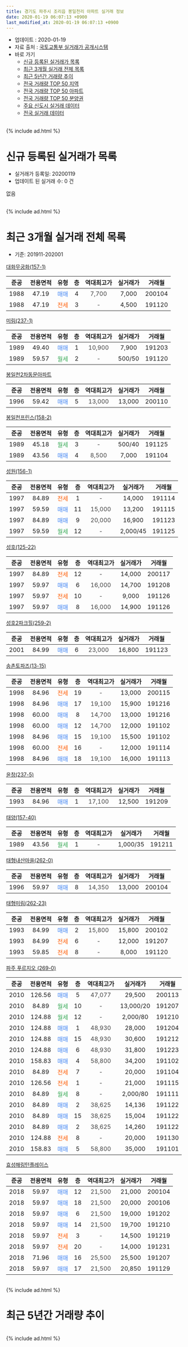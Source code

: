 ```yaml
---
title: 경기도 파주시 조리읍 봉일천리 아파트 실거래 정보
date: 2020-01-19 06:07:13 +0900
last_modified_at: 2020-01-19 06:07:13 +0900
---
```


* 업데이트 : 2020-01-19
* 자료 출처 : [국토교통부 실거래가 공개시스템](http://rt.molit.go.kr)
* 바로 가기
    * [신규 등록된 실거래가 목록](#신규-등록된-실거래가-목록)
    * [최근 3개월 실거래 전체 목록](#최근-3개월-실거래-전체-목록)
    * [최근 5년간 거래량 추이](#최근-5년간-거래량-추이)
    * [전국 거래량 TOP 50 지역](https://apt-info.github.io/apt-trade-info/최근-3개월-전국에서-가장-거래가-많이-발생한-지역)
    * [전국 거래량 TOP 50 아파트](https://apt-info.github.io/apt-trade-info/최근-3개월-전국에서-가장-거래가-많이-발생한-아파트)
    * [전국 거래량 TOP 50 분양권](https://apt-info.github.io/apt-trade-info/최근-3개월-전국에서-가장-거래가-많이-발생한-분양권)
    * [주요 신도시 실거래 데이터](https://apt-info.github.io/apt-trade-info/주요-신도시)
    * [전국 실거래 데이터](https://apt-info.github.io/apt-trade-info/전국)
<br>
{% include ad.html %}
<br>

# 신규 등록된 실거래가 목록
* 실거래가 등록일: 20200119
* 업데이트 된 실거래 수: 0 건

없음

<br>
{% include ad.html %}
<br>

# 최근 3개월 실거래 전체 목록
* 기준: 201911-202001


[대화무궁화(157-1)](https://search.naver.com/search.naver?query=%EA%B2%BD%EA%B8%B0%EB%8F%84+%ED%8C%8C%EC%A3%BC%EC%8B%9C+%EC%A1%B0%EB%A6%AC%EC%9D%8D+%EB%B4%89%EC%9D%BC%EC%B2%9C%EB%A6%AC+%EB%8C%80%ED%99%94%EB%AC%B4%EA%B6%81%ED%99%94%28157-1%29)

|준공|전용면적|유형|층|역대최고가|실거래가|거래월|
|:---:|:---:|:---:|:---:|:---:|:---:|:---:|
|1988|47.19|<span style="color:#4285f3">매매</span>|4|<span style="color:#444444">7,700</span>|7,000|200104|
|1988|47.19|<span style="color:#ff5a00">전세</span>|3|<span style="color:#444444">-</span>|4,500|191120|

[미림(237-1)](https://search.naver.com/search.naver?query=%EA%B2%BD%EA%B8%B0%EB%8F%84+%ED%8C%8C%EC%A3%BC%EC%8B%9C+%EC%A1%B0%EB%A6%AC%EC%9D%8D+%EB%B4%89%EC%9D%BC%EC%B2%9C%EB%A6%AC+%EB%AF%B8%EB%A6%BC%28237-1%29)

|준공|전용면적|유형|층|역대최고가|실거래가|거래월|
|:---:|:---:|:---:|:---:|:---:|:---:|:---:|
|1989|49.40|<span style="color:#4285f3">매매</span>|1|<span style="color:#444444">10,900</span>|7,900|191203|
|1989|59.57|<span style="color:#34a853">월세</span>|2|<span style="color:#444444">-</span>|500/50|191120|

[봉일천2차동문아파트](https://search.naver.com/search.naver?query=%EA%B2%BD%EA%B8%B0%EB%8F%84+%ED%8C%8C%EC%A3%BC%EC%8B%9C+%EC%A1%B0%EB%A6%AC%EC%9D%8D+%EB%B4%89%EC%9D%BC%EC%B2%9C%EB%A6%AC+%EB%B4%89%EC%9D%BC%EC%B2%9C2%EC%B0%A8%EB%8F%99%EB%AC%B8%EC%95%84%ED%8C%8C%ED%8A%B8)

|준공|전용면적|유형|층|역대최고가|실거래가|거래월|
|:---:|:---:|:---:|:---:|:---:|:---:|:---:|
|1996|59.42|<span style="color:#4285f3">매매</span>|5|<span style="color:#444444">13,000</span>|13,000|200110|

[봉일천프린스(158-2)](https://search.naver.com/search.naver?query=%EA%B2%BD%EA%B8%B0%EB%8F%84+%ED%8C%8C%EC%A3%BC%EC%8B%9C+%EC%A1%B0%EB%A6%AC%EC%9D%8D+%EB%B4%89%EC%9D%BC%EC%B2%9C%EB%A6%AC+%EB%B4%89%EC%9D%BC%EC%B2%9C%ED%94%84%EB%A6%B0%EC%8A%A4%28158-2%29)

|준공|전용면적|유형|층|역대최고가|실거래가|거래월|
|:---:|:---:|:---:|:---:|:---:|:---:|:---:|
|1989|45.18|<span style="color:#34a853">월세</span>|3|<span style="color:#444444">-</span>|500/40|191125|
|1989|43.56|<span style="color:#4285f3">매매</span>|4|<span style="color:#444444">8,500</span>|7,000|191104|

[성원(156-1)](https://search.naver.com/search.naver?query=%EA%B2%BD%EA%B8%B0%EB%8F%84+%ED%8C%8C%EC%A3%BC%EC%8B%9C+%EC%A1%B0%EB%A6%AC%EC%9D%8D+%EB%B4%89%EC%9D%BC%EC%B2%9C%EB%A6%AC+%EC%84%B1%EC%9B%90%28156-1%29)

|준공|전용면적|유형|층|역대최고가|실거래가|거래월|
|:---:|:---:|:---:|:---:|:---:|:---:|:---:|
|1997|84.89|<span style="color:#ff5a00">전세</span>|1|<span style="color:#444444">-</span>|14,000|191114|
|1997|59.59|<span style="color:#4285f3">매매</span>|11|<span style="color:#444444">15,000</span>|13,200|191115|
|1997|84.89|<span style="color:#4285f3">매매</span>|9|<span style="color:#444444">20,000</span>|16,900|191123|
|1997|59.59|<span style="color:#34a853">월세</span>|12|<span style="color:#444444">-</span>|2,000/45|191125|

[성호(125-22)](https://search.naver.com/search.naver?query=%EA%B2%BD%EA%B8%B0%EB%8F%84+%ED%8C%8C%EC%A3%BC%EC%8B%9C+%EC%A1%B0%EB%A6%AC%EC%9D%8D+%EB%B4%89%EC%9D%BC%EC%B2%9C%EB%A6%AC+%EC%84%B1%ED%98%B8%28125-22%29)

|준공|전용면적|유형|층|역대최고가|실거래가|거래월|
|:---:|:---:|:---:|:---:|:---:|:---:|:---:|
|1997|84.89|<span style="color:#ff5a00">전세</span>|12|<span style="color:#444444">-</span>|14,000|200117|
|1997|59.97|<span style="color:#4285f3">매매</span>|6|<span style="color:#444444">16,000</span>|14,700|191208|
|1997|59.97|<span style="color:#ff5a00">전세</span>|10|<span style="color:#444444">-</span>|9,000|191126|
|1997|59.97|<span style="color:#4285f3">매매</span>|8|<span style="color:#444444">16,000</span>|14,900|191126|

[성호2파크힐(259-2)](https://search.naver.com/search.naver?query=%EA%B2%BD%EA%B8%B0%EB%8F%84+%ED%8C%8C%EC%A3%BC%EC%8B%9C+%EC%A1%B0%EB%A6%AC%EC%9D%8D+%EB%B4%89%EC%9D%BC%EC%B2%9C%EB%A6%AC+%EC%84%B1%ED%98%B82%ED%8C%8C%ED%81%AC%ED%9E%90%28259-2%29)

|준공|전용면적|유형|층|역대최고가|실거래가|거래월|
|:---:|:---:|:---:|:---:|:---:|:---:|:---:|
|2001|84.99|<span style="color:#4285f3">매매</span>|6|<span style="color:#444444">23,000</span>|16,800|191123|

[송촌토파즈(13-15)](https://search.naver.com/search.naver?query=%EA%B2%BD%EA%B8%B0%EB%8F%84+%ED%8C%8C%EC%A3%BC%EC%8B%9C+%EC%A1%B0%EB%A6%AC%EC%9D%8D+%EB%B4%89%EC%9D%BC%EC%B2%9C%EB%A6%AC+%EC%86%A1%EC%B4%8C%ED%86%A0%ED%8C%8C%EC%A6%88%2813-15%29)

|준공|전용면적|유형|층|역대최고가|실거래가|거래월|
|:---:|:---:|:---:|:---:|:---:|:---:|:---:|
|1998|84.96|<span style="color:#ff5a00">전세</span>|19|<span style="color:#444444">-</span>|13,000|200115|
|1998|84.96|<span style="color:#4285f3">매매</span>|17|<span style="color:#444444">19,100</span>|15,900|191216|
|1998|60.00|<span style="color:#4285f3">매매</span>|8|<span style="color:#444444">14,700</span>|13,000|191216|
|1998|60.00|<span style="color:#4285f3">매매</span>|12|<span style="color:#444444">14,700</span>|12,000|191102|
|1998|84.96|<span style="color:#4285f3">매매</span>|15|<span style="color:#444444">19,100</span>|15,500|191102|
|1998|60.00|<span style="color:#ff5a00">전세</span>|16|<span style="color:#444444">-</span>|12,000|191114|
|1998|84.96|<span style="color:#4285f3">매매</span>|18|<span style="color:#444444">19,100</span>|16,000|191113|

[윤창(237-5)](https://search.naver.com/search.naver?query=%EA%B2%BD%EA%B8%B0%EB%8F%84+%ED%8C%8C%EC%A3%BC%EC%8B%9C+%EC%A1%B0%EB%A6%AC%EC%9D%8D+%EB%B4%89%EC%9D%BC%EC%B2%9C%EB%A6%AC+%EC%9C%A4%EC%B0%BD%28237-5%29)

|준공|전용면적|유형|층|역대최고가|실거래가|거래월|
|:---:|:---:|:---:|:---:|:---:|:---:|:---:|
|1993|84.96|<span style="color:#4285f3">매매</span>|1|<span style="color:#444444">17,100</span>|12,500|191209|

[태양(157-40)](https://search.naver.com/search.naver?query=%EA%B2%BD%EA%B8%B0%EB%8F%84+%ED%8C%8C%EC%A3%BC%EC%8B%9C+%EC%A1%B0%EB%A6%AC%EC%9D%8D+%EB%B4%89%EC%9D%BC%EC%B2%9C%EB%A6%AC+%ED%83%9C%EC%96%91%28157-40%29)

|준공|전용면적|유형|층|역대최고가|실거래가|거래월|
|:---:|:---:|:---:|:---:|:---:|:---:|:---:|
|1989|43.56|<span style="color:#34a853">월세</span>|1|<span style="color:#444444">-</span>|1,000/35|191211|

[태형내산마을(262-0)](https://search.naver.com/search.naver?query=%EA%B2%BD%EA%B8%B0%EB%8F%84+%ED%8C%8C%EC%A3%BC%EC%8B%9C+%EC%A1%B0%EB%A6%AC%EC%9D%8D+%EB%B4%89%EC%9D%BC%EC%B2%9C%EB%A6%AC+%ED%83%9C%ED%98%95%EB%82%B4%EC%82%B0%EB%A7%88%EC%9D%84%28262-0%29)

|준공|전용면적|유형|층|역대최고가|실거래가|거래월|
|:---:|:---:|:---:|:---:|:---:|:---:|:---:|
|1996|59.97|<span style="color:#4285f3">매매</span>|8|<span style="color:#444444">14,350</span>|13,000|200104|

[태형미림(262-23)](https://search.naver.com/search.naver?query=%EA%B2%BD%EA%B8%B0%EB%8F%84+%ED%8C%8C%EC%A3%BC%EC%8B%9C+%EC%A1%B0%EB%A6%AC%EC%9D%8D+%EB%B4%89%EC%9D%BC%EC%B2%9C%EB%A6%AC+%ED%83%9C%ED%98%95%EB%AF%B8%EB%A6%BC%28262-23%29)

|준공|전용면적|유형|층|역대최고가|실거래가|거래월|
|:---:|:---:|:---:|:---:|:---:|:---:|:---:|
|1993|84.99|<span style="color:#4285f3">매매</span>|2|<span style="color:#444444">15,800</span>|15,800|200102|
|1993|84.99|<span style="color:#ff5a00">전세</span>|6|<span style="color:#444444">-</span>|12,000|191207|
|1993|59.85|<span style="color:#ff5a00">전세</span>|8|<span style="color:#444444">-</span>|8,000|191120|

[파주 푸르지오 (269-0)](https://search.naver.com/search.naver?query=%EA%B2%BD%EA%B8%B0%EB%8F%84+%ED%8C%8C%EC%A3%BC%EC%8B%9C+%EC%A1%B0%EB%A6%AC%EC%9D%8D+%EB%B4%89%EC%9D%BC%EC%B2%9C%EB%A6%AC+%ED%8C%8C%EC%A3%BC+%ED%91%B8%EB%A5%B4%EC%A7%80%EC%98%A4+%28269-0%29)

|준공|전용면적|유형|층|역대최고가|실거래가|거래월|
|:---:|:---:|:---:|:---:|:---:|:---:|:---:|
|2010|126.56|<span style="color:#4285f3">매매</span>|5|<span style="color:#444444">47,077</span>|29,500|200113|
|2010|84.89|<span style="color:#34a853">월세</span>|10|<span style="color:#444444">-</span>|13,000/20|191207|
|2010|124.88|<span style="color:#34a853">월세</span>|12|<span style="color:#444444">-</span>|2,000/80|191210|
|2010|124.88|<span style="color:#4285f3">매매</span>|1|<span style="color:#444444">48,930</span>|28,000|191204|
|2010|124.88|<span style="color:#4285f3">매매</span>|15|<span style="color:#444444">48,930</span>|30,600|191212|
|2010|124.88|<span style="color:#4285f3">매매</span>|6|<span style="color:#444444">48,930</span>|31,800|191223|
|2010|158.83|<span style="color:#4285f3">매매</span>|4|<span style="color:#444444">58,800</span>|34,200|191102|
|2010|84.89|<span style="color:#ff5a00">전세</span>|7|<span style="color:#444444">-</span>|20,000|191104|
|2010|126.56|<span style="color:#ff5a00">전세</span>|1|<span style="color:#444444">-</span>|21,000|191115|
|2010|84.89|<span style="color:#34a853">월세</span>|8|<span style="color:#444444">-</span>|2,000/80|191111|
|2010|84.89|<span style="color:#4285f3">매매</span>|2|<span style="color:#444444">38,625</span>|14,136|191122|
|2010|84.89|<span style="color:#4285f3">매매</span>|15|<span style="color:#444444">38,625</span>|15,004|191122|
|2010|84.89|<span style="color:#4285f3">매매</span>|2|<span style="color:#444444">38,625</span>|14,260|191122|
|2010|124.88|<span style="color:#ff5a00">전세</span>|8|<span style="color:#444444">-</span>|20,000|191130|
|2010|158.83|<span style="color:#4285f3">매매</span>|5|<span style="color:#444444">58,800</span>|35,000|191101|


<script async src="//pagead2.googlesyndication.com/pagead/js/adsbygoogle.js"></script>
<!-- 기본 -->
<ins class="adsbygoogle"
     style="display:block"
     data-ad-client="ca-pub-1142216861245946"
     data-ad-slot="4805727019"
     data-ad-format="auto"
     data-full-width-responsive="true"></ins>
<script>
(adsbygoogle = window.adsbygoogle || []).push({});
</script>


[효성해링턴플레이스](https://search.naver.com/search.naver?query=%EA%B2%BD%EA%B8%B0%EB%8F%84+%ED%8C%8C%EC%A3%BC%EC%8B%9C+%EC%A1%B0%EB%A6%AC%EC%9D%8D+%EB%B4%89%EC%9D%BC%EC%B2%9C%EB%A6%AC+%ED%9A%A8%EC%84%B1%ED%95%B4%EB%A7%81%ED%84%B4%ED%94%8C%EB%A0%88%EC%9D%B4%EC%8A%A4)

|준공|전용면적|유형|층|역대최고가|실거래가|거래월|
|:---:|:---:|:---:|:---:|:---:|:---:|:---:|
|2018|59.97|<span style="color:#4285f3">매매</span>|12|<span style="color:#444444">21,500</span>|21,000|200104|
|2018|59.97|<span style="color:#4285f3">매매</span>|18|<span style="color:#444444">21,500</span>|20,000|200106|
|2018|59.97|<span style="color:#4285f3">매매</span>|6|<span style="color:#444444">21,500</span>|19,000|191202|
|2018|59.97|<span style="color:#4285f3">매매</span>|14|<span style="color:#444444">21,500</span>|19,700|191210|
|2018|59.97|<span style="color:#ff5a00">전세</span>|3|<span style="color:#444444">-</span>|14,500|191219|
|2018|59.97|<span style="color:#ff5a00">전세</span>|20|<span style="color:#444444">-</span>|14,000|191231|
|2018|71.96|<span style="color:#4285f3">매매</span>|16|<span style="color:#444444">25,500</span>|25,500|191207|
|2018|59.97|<span style="color:#4285f3">매매</span>|17|<span style="color:#444444">21,500</span>|20,850|191129|


<br>
{% include ad.html %}
<br>

# 최근 5년간 거래량 추이


<div style="width:100%;">
    <canvas id="deal_progress" height="200"></canvas>
</div>

<script>
new Chart(document.getElementById("deal_progress"), {
    type: 'line',
    data: {
        labels: ['201501','201502','201503','201504','201505','201506','201507','201508','201509','201510','201511','201512','201601','201602','201603','201604','201605','201606','201607','201608','201609','201610','201611','201612','201701','201702','201703','201704','201705','201706','201707','201708','201709','201710','201711','201712','201801','201802','201803','201804','201805','201806','201807','201808','201809','201810','201811','201812','201901','201902','201903','201904','201905','201906','201907','201908','201909','201910','201911','201912','202001'],
        datasets: [{
            label: '매매',
            pointRadius: 1,
            data: [29, 18, 28, 26, 24, 17, 27, 22, 29, 30, 21, 12, 22, 14, 24, 24, 23, 31, 25, 25, 13, 25, 6, 12, 7, 18, 18, 18, 16, 29, 27, 15, 22, 21, 18, 10, 23, 21, 46, 13, 23, 16, 8, 16, 10, 14, 8, 5, 8, 7, 23, 11, 19, 13, 10, 9, 14, 7, 14, 11, 7],
            borderColor: "rgba(255, 201, 14, 1)",
            backgroundColor: "rgba(255, 201, 14, 0.5)",
            fill: false,
            lineTension: 0
        },{
            label: '전월세',
            pointRadius: 1,
            data: [10, 20, 13, 18, 14, 12, 13, 16, 13, 15, 7, 16, 12, 9, 9, 16, 16, 16, 13, 11, 9, 14, 12, 6, 13, 8, 12, 9, 7, 20, 9, 13, 14, 8, 12, 12, 14, 13, 26, 10, 13, 10, 9, 12, 13, 14, 7, 6, 4, 9, 11, 8, 8, 11, 7, 6, 14, 11, 12, 6, 2],
            borderColor: "rgba(0, 141, 185, 1)",
            backgroundColor: "rgba(0, 141, 185, 0.5)",
            fill: false,
            lineTension: 0
        }
        ]
    },
    options: {
        responsive: true,
        title: {
            display: false
        },
        tooltips: {
            mode: 'index',
            intersect: false
        },
        hover: {
            mode: 'nearest',
            intersect: true
        },
        scales: {
            xAxes: [{
                display: true,
                scaleLabel: {
                    display: true,
                    labelString: '년/월'
                }
            }],
            yAxes: [{
                display: true,
                ticks: {
                    suggestedMin: 0,
                },
                scaleLabel: {
                    display: true,
                    labelString: '실거래 수'
                }
            }]
        }
    }
});

</script>


<br>
{% include ad.html %}
<br>

